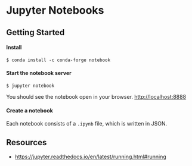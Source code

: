 # Jupyter Notebooks


## Getting Started

#### Install
```
$ conda install -c conda-forge notebook
```

#### Start the notebook server
```
$ jupyter notebook
```
You should see the notebook open in your browser. [http://localhost:8888](http://localhost:8888)

#### Create a notebook
Each notebook consists of a `.ipynb` file, which is written in JSON.

## Resources
- https://jupyter.readthedocs.io/en/latest/running.html#running
